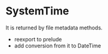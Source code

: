 # SystemTime

It is returned by file metadata methods.

* reexport to prelude
* add conversion from it to DateTime
